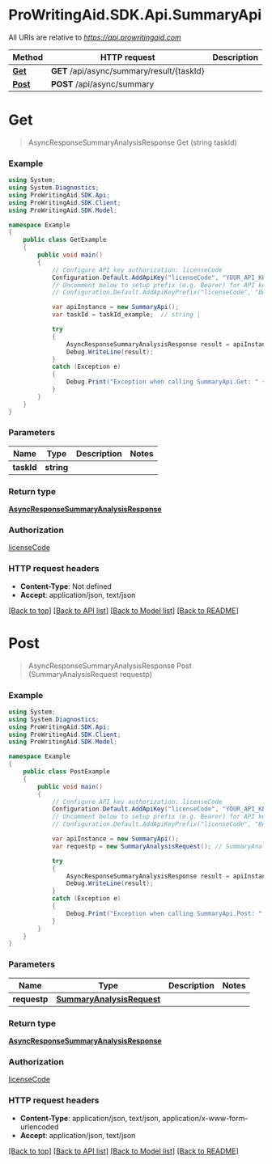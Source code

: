 # ProWritingAid.SDK.Api.SummaryApi

All URIs are relative to *https://api.prowritingaid.com*

Method | HTTP request | Description
------------- | ------------- | -------------
[**Get**](SummaryApi.md#get) | **GET** /api/async/summary/result/{taskId} | 
[**Post**](SummaryApi.md#post) | **POST** /api/async/summary | 


<a name="get"></a>
# **Get**
> AsyncResponseSummaryAnalysisResponse Get (string taskId)



### Example
```csharp
using System;
using System.Diagnostics;
using ProWritingAid.SDK.Api;
using ProWritingAid.SDK.Client;
using ProWritingAid.SDK.Model;

namespace Example
{
    public class GetExample
    {
        public void main()
        {
            // Configure API key authorization: licenseCode
            Configuration.Default.AddApiKey("licenseCode", "YOUR_API_KEY");
            // Uncomment below to setup prefix (e.g. Bearer) for API key, if needed
            // Configuration.Default.AddApiKeyPrefix("licenseCode", "Bearer");

            var apiInstance = new SummaryApi();
            var taskId = taskId_example;  // string | 

            try
            {
                AsyncResponseSummaryAnalysisResponse result = apiInstance.Get(taskId);
                Debug.WriteLine(result);
            }
            catch (Exception e)
            {
                Debug.Print("Exception when calling SummaryApi.Get: " + e.Message );
            }
        }
    }
}
```

### Parameters

Name | Type | Description  | Notes
------------- | ------------- | ------------- | -------------
 **taskId** | **string**|  | 

### Return type

[**AsyncResponseSummaryAnalysisResponse**](AsyncResponseSummaryAnalysisResponse.md)

### Authorization

[licenseCode](../README.md#licenseCode)

### HTTP request headers

 - **Content-Type**: Not defined
 - **Accept**: application/json, text/json

[[Back to top]](#) [[Back to API list]](../README.md#documentation-for-api-endpoints) [[Back to Model list]](../README.md#documentation-for-models) [[Back to README]](../README.md)

<a name="post"></a>
# **Post**
> AsyncResponseSummaryAnalysisResponse Post (SummaryAnalysisRequest requestp)



### Example
```csharp
using System;
using System.Diagnostics;
using ProWritingAid.SDK.Api;
using ProWritingAid.SDK.Client;
using ProWritingAid.SDK.Model;

namespace Example
{
    public class PostExample
    {
        public void main()
        {
            // Configure API key authorization: licenseCode
            Configuration.Default.AddApiKey("licenseCode", "YOUR_API_KEY");
            // Uncomment below to setup prefix (e.g. Bearer) for API key, if needed
            // Configuration.Default.AddApiKeyPrefix("licenseCode", "Bearer");

            var apiInstance = new SummaryApi();
            var requestp = new SummaryAnalysisRequest(); // SummaryAnalysisRequest | 

            try
            {
                AsyncResponseSummaryAnalysisResponse result = apiInstance.Post(requestp);
                Debug.WriteLine(result);
            }
            catch (Exception e)
            {
                Debug.Print("Exception when calling SummaryApi.Post: " + e.Message );
            }
        }
    }
}
```

### Parameters

Name | Type | Description  | Notes
------------- | ------------- | ------------- | -------------
 **requestp** | [**SummaryAnalysisRequest**](SummaryAnalysisRequest.md)|  | 

### Return type

[**AsyncResponseSummaryAnalysisResponse**](AsyncResponseSummaryAnalysisResponse.md)

### Authorization

[licenseCode](../README.md#licenseCode)

### HTTP request headers

 - **Content-Type**: application/json, text/json, application/x-www-form-urlencoded
 - **Accept**: application/json, text/json

[[Back to top]](#) [[Back to API list]](../README.md#documentation-for-api-endpoints) [[Back to Model list]](../README.md#documentation-for-models) [[Back to README]](../README.md)

